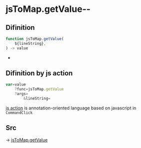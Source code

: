 # jsToMap.getValue--

## Difinition

```js.js
function jsToMap.getValue(
	${lineString},
) -> value
```

- 


## Difinition by js action

```js.js
var=value
	?func=jsToMap.getValue
	?args=
		&lineString=
```

[js action](#) is annotation-oriented language based on javascript in `CommandClick`



## Src

-> [jsToMap.getValue](https://github.com/puutaro/CommandClick/blob/master/app/src/main/java/com/puutaro/commandclick/fragment_lib/terminal_fragment/js_interface/text/JsToMap.kt#L38)


